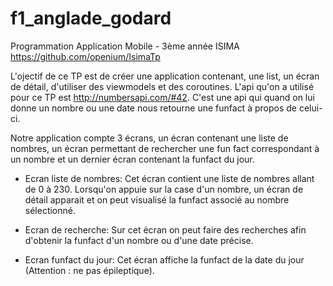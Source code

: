 # f1_anglade_godard
Programmation Application Mobile  - 3ème année ISIMA
https://github.com/openium/IsimaTp

L'ojectif de ce TP est de créer une application contenant, une list, un écran de détail, d'utiliser des viewmodels et des coroutines. 
L'api qu'on a utilisé pour ce TP est http://numbersapi.com/#42. C'est une api qui quand on lui donne un nombre ou une date nous retourne une funfact à propos de celui-ci.

Notre application compte 3 écrans, un écran contenant une liste de nombres, un écran permettant de rechercher une fun fact correspondant à un nombre et un dernier écran contenant la funfact du jour. 

- Ecran liste de nombres: Cet écran contient une liste de nombres allant de 0 à 230. Lorsqu'on appuie sur la case d'un nombre, un écran de détail apparait et on peut visualisé la funfact associé au nombre sélectionné. 

- Ecran de recherche: Sur cet écran on peut faire des recherches afin d'obtenir la funfact d'un nombre ou d'une date précise. 

- Ecran funfact du jour: Cet écran affiche la funfact de la date du jour (Attention : ne pas épileptique). 
